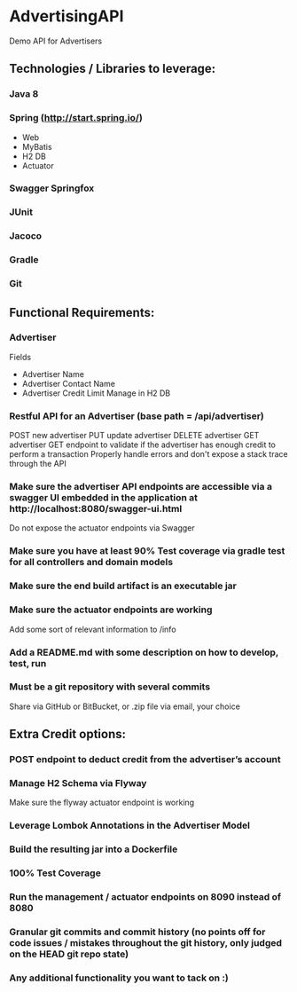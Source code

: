# AdvertisingAPI
Demo API for Advertisers

## Technologies / Libraries to leverage:
### Java 8
### Spring (http://start.spring.io/)
- Web
- MyBatis
- H2 DB
- Actuator
### Swagger Springfox
### JUnit
### Jacoco
### Gradle
### Git

## Functional Requirements:
### Advertiser
Fields
- Advertiser Name
- Advertiser Contact Name
- Advertiser Credit Limit
Manage in H2 DB
### Restful API for an Advertiser (base path = /api/advertiser)
POST new advertiser
PUT update advertiser
DELETE advertiser
GET advertiser
GET endpoint to validate if the advertiser has enough credit to perform a transaction
Properly handle errors and don't expose a stack trace through the API
### Make sure the advertiser API endpoints are accessible via a swagger UI embedded in the application at http://localhost:8080/swagger-ui.html
Do not expose the actuator endpoints via Swagger
### Make sure you have at least 90% Test coverage via gradle test for all controllers and domain models
### Make sure the end build artifact is an executable jar
### Make sure the actuator endpoints are working
Add some sort of relevant information to /info
### Add a README.md with some description on how to develop, test, run
### Must be a git repository with several commits

Share via GitHub or BitBucket, or .zip file via email, your choice

## Extra Credit options:
### POST endpoint to deduct credit from the advertiser’s account
### Manage H2 Schema via Flyway
Make sure the flyway actuator endpoint is working
### Leverage Lombok Annotations in the Advertiser Model
### Build the resulting jar into a Dockerfile
### 100% Test Coverage
### Run the management / actuator endpoints on 8090 instead of 8080
### Granular git commits and commit history (no points off for code issues / mistakes throughout the git history, only judged on the HEAD git repo state)
### Any additional functionality you want to tack on :)
